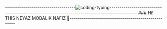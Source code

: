 -----------------------------------![coding-typing](https://user-images.githubusercontent.com/92919697/157843831-02c8e2fd-b62b-4c9c-8bab-1a71f1dbf72f.gif)-------------------------------------
------------------------------------------------------ ### Hi! THIS NEYAZ MOBALIK NAFIZ 👋---------------------------------------------------

